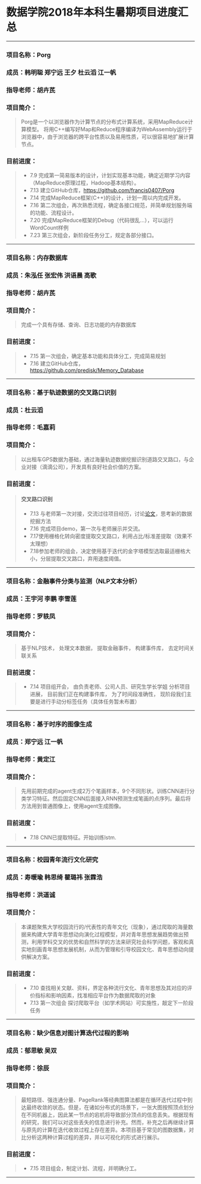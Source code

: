 # 数据学院2018年本科生暑期项目进度汇总

***

### 项目名称：Porg
### 成员：韩明聪 郑宁远 王夕 杜云滔 江一帆
### 指导老师：胡卉芪
### 项目简介：
> Porg是一个以浏览器作为计算节点的分布式计算系统，采用MapReduce计算模型。
> 将用C++编写好Map和Reduce程序编译为WebAssembly运行于浏览器中，由于浏览器的跨平台性质以及易用性质，可以很容易地扩展计算节点。

### 目前进度：
>+ 7.9 完成第一简易版本的设计，计划实现基本功能，确定近期学习内容（MapReduce原理过程，Hadoop基本结构）。
>+ 7.13 建立GitHub仓库，https://github.com/francis0407/Porg
>+ 7.14 完成MapReduce框架(C++)的设计，计划一周以内完成开发。
>+ 7.16 第二次组会，再次熟悉流程，确定各接口规范，并简单规划服务端的功能、流程设计。
>+ 7.20 完成MapReduce框架的Debug（代码很乱...），可以运行WordCount样例
>+ 7.23 第三次组会，新阶段任务分工，规定各部分接口。
***

### 项目名称：内存数据库
### 成员：朱泓任 张宏伟 洪语晨 高歌
### 指导老师：胡卉芪
### 项目简介：
> 完成一个具有存储、查询、日志功能的内存数据库



### 目前进度：
>+ 7.15 第一次组会，确定基本功能和具体分工，完成简易规划
>+ 7.16 建立GitHub仓库，https://github.com/predisk/Memory_Database 

***

### 项目名称：基于轨迹数据的交叉路口识别
### 成员：杜云滔
### 指导老师：毛嘉莉
### 项目简介：
> 以出租车GPS数据为基础，通过海量轨迹数据挖掘识别道路交叉路口，与企业对接（滴滴公司），开发具有良好社会价值的方案。

### 目前进度：
>#### 交叉路口识别
>
>+ 7.13 与老师第一次对接，交流过往项目经历，讨论[论文](https://reader.elsevier.com/reader/sd/ECFBDD3EF41FA82B91A8358B05A2C7578FA3BB1DEADD7F3C972BC14F57F4602740AD2965089B66483F8F463FD62EFB0D)，思考新的数据挖掘方法
>+ 7.16 完成项目demo，第一次与老师展示并交流。
>+ 7.17使用栅格化转向密度提取交叉路口，利用占比/标准差提取（效果不太理想）
>+ 7.18参加老师的组会，决定使用基于迭代的金字塔模型选取最适栅格大小，分层提取交叉路口，弃用速度阈值。

***


### 项目名称：金融事件分类与监测（NLP文本分析）
### 成员：王宇河 李鹏 李雪莲
### 指导老师：罗轶凤
### 项目简介：
> 基于NLP技术， 处理文本数据， 提取金融事件， 构建事件库， 去定时间关联关系

### 目前进度：
>+ 7.14 项目组开会， 由负责老师、公司人员、研究生学长学姐 分析项目进展， 目前我们正在构建事件库， 为了时间段准确性，
现阶段我们主要是进行手动分标签任务（具体任务暂未布置）

***

### 项目名称：基于时序的图像生成
### 成员：郑宁远 江一帆
### 指导老师：黄定江
### 项目简介：
> 先用前期完成的agent生成2万个笔画样本，9个不同形状。训练CNN进行分类学习特征。然后固定CNN后面接入RNN预测生成笔画的点序列。最后将方法用到普通图像上，使用agent生成图像。

### 目前进度：
>+ 7.18 CNN已提取特征。开始训练lstm.

***

### 项目名称：校园青年流行文化研究
### 成员：寿暖瑜 韩思绮 瞿璐祎 张霖浩 
### 指导老师：洪道诚
### 项目简介：
> 本课题聚焦大学校园流行的/代表性的青年文化（现象），通过爬取的海量数据来构建大学青年思想动向演化过程模型，并对青年思想发展趋势做出预测，利用学科交叉的优势和自然科学的方法来研究社会科学问题，客观和真实地刻画青年思想发展机制，从而为管理和引导校园文化、青年思想动向提供解决方案。


### 目前进度：
>+ 7.10 查找相关文献、资料，界定各种流行文化、青年思想及其对应的评价指标和影响因素，找准相应平台作为数据爬取的对象
>+ 7.13 第一次组会 探讨爬取平台（如学术网站）可实施性，敲定下一阶段任务

***

### 项目名称：缺少信息对图计算迭代过程的影响
### 成员：郁思敏 吴双
### 指导老师：徐辰
### 项目简介：
> 最短路径、强连通分量、PageRank等经典图算法都是在循环迭代过程中到达最终收敛的状态。但是，在诸如分布式的场景下，一张大图按照顶点划分在不同机器上，因此某一节点的宕机将导致部分顶点的信息丢失。根据现有的研究，我们可以对这些丢失的信息进行补充。然而，补充之后再继续计算与原先的计算在迭代收敛过程上存在差异。本项目基于常见的图数据集，对比分析这两种计算过程的差异，并以可视化的形式进行展示。


### 目前进度：
>+ 7.15 项目组会，制定计划、流程，并明确分工。

***

